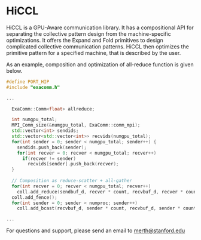 # HiCCL

HiCCL is a GPU-Aware communication library. It has a compositional API for separating the collective pattern design from the machine-specific optimizations. It offers the Expand and Fold primitives to design complicated collective communication patterns. HiCCL then optimizes the primitive pattern for a specified machine, that is described by the user.

As an example, composition and optimization of all-reduce function is given below.

```cpp
#define PORT_HIP
#include "exacomm.h"

...

  ExaComm::Comm<float> allreduce;

  int numgpu_total;
  MPI_Comm_size(&numgpu_total, ExaComm::comm_mpi);
  std::vector<int> sendids;
  std::vector<std::vector<int>> recvids(numgpu_total);
  for(int sender = 0; sender < numgpu_total; sender++) {
    sendids.push_back(sender);
    for(int recver = 0; recver < numgpu_total; recver++)
      if(recver != sender)
        recvids[sender].push_back(recver);
  }
  
  // Composition as reduce-scatter + all-gather
  for(int recver = 0; recver < numgpu_total; recver++)
    coll.add_reduce(sendbuf_d, recver * count, recvbuf_d, recver * count, count, proclist, recver);
  coll.add_fence();
  for(int sender = 0; sender < numproc; sender++)
    coll.add_bcast(recvbuf_d, sender * count, recvbuf_d, sender * count, count, sender, recvids[sender]);

...


```

For questions and support, please send an email to merth@stanford.edu
